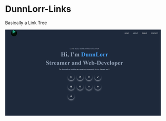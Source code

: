 # DunnLorr-Links

Basically a Link Tree

![alt Landing Page Image](https://github.com/DunnLorr/DunnLorr-Links/blob/main/public/assets/readme-images/landing-page.png?raw=true)
